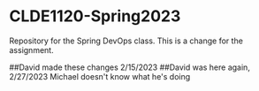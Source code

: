# CLDE1120-Spring2023
Repository for the Spring DevOps class.
This is a change for the assignment.

##David made these changes 2/15/2023
##David was here again, 2/27/2023
Michael doesn't know what he's doing

